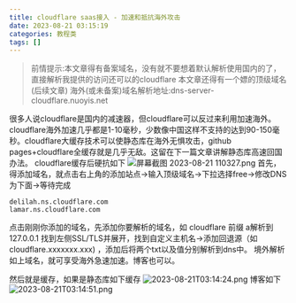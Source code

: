 ```yaml
---
title: cloudflare saas接入 - 加速和抵抗海外攻击
date: 2023-08-21 03:15:19
categories: 教程类
tags: []
---
```

>前情提示:本文章得有备案域名，没有就不要想着默认解析使用国内的了，直接解析我提供的访问还可以的cloudflare
>本文章还得有一个嫖的顶级域名(后续文章)
>海外(或未备案)域名解析地址:dns-server-cloudflare.nuoyis.net

很多人说cloudflare是国内的减速器，但cloudflare可以反过来利用加速海外。cloudflare海外加速几乎都是1-10毫秒，少数像中国这样不支持的达到90-150毫秒。cloudflare大缓存技术可以使静态库在海外无惧攻击，github pages+cloudflare全缓存就是几乎无敌。这留在下一篇文章讲解静态库高速回国办法。
cloudflare缓存后硬抗如下
![屏幕截图 2023-08-21 110327.png][1]
首先，得添加域名，就点击右上角的添加站点->输入顶级域名->下拉选择free->修改DNS为下面->等待完成
```other
delilah.ns.cloudflare.com
lamar.ns.cloudflare.com
```
点击刚刚你添加的域名，先添加你要解析的域名，如 cloudflare 前缀 a解析到127.0.0.1
找到左侧SSL/TLS并展开，找到自定义主机名->添加回退源（如cloudflare.xxxxxxx.xxx) ，添加后将两个txt以及值分别解析到dns中。
境外解析如上域名，就可享受海外急速加速。博客也可以。

然后就是缓存，如果是静态库如下缓存
![2023-08-21T03:14:24.png][2]
博客如下
![2023-08-21T03:14:51.png][3]


  [1]: https://io.nuoyis.net/typecho/uploads/2023/08/1625808904.png
  [2]: https://io.nuoyis.net/typecho/uploads/2023/08/3169904810.png
  [3]: https://io.nuoyis.net/typecho/uploads/2023/08/1402592000.png